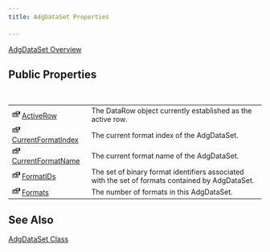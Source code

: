 ```yaml
---
title: AdgDataSet Properties

---
```


[AdgDataSet Overview](adg-dataset-class.html) 
## Public Properties

<br />


|      |      |
| ---- | ---- |
| <img alt="public property" src="images/property.bmp" width="16" height="16" border="0" /> [ ActiveRow](adg-dataset-class-active-row-property.html) | The DataRow object currently established as the active row. |
| <img alt="public property" src="images/property.bmp" width="16" height="16" border="0" /> [ CurrentFormatIndex](adg-dataset-class-current-format-index-property.html) | The current format index of the AdgDataSet. |
| <img alt="public property" src="images/property.bmp" width="16" height="16" border="0" /> [ CurrentFormatName](adg-dataset-class-current-format-name-property.html) | The current format name of the AdgDataSet. |
| <img alt="public property" src="images/property.bmp" width="16" height="16" border="0" /> [ FormatIDs](adg-dataset-class-formatids-property.html) | The set of binary format identifiers associated with the set of formats contained by AdgDataSet. |
| <img alt="public property" src="images/property.bmp" width="16" height="16" border="0" /> [ Formats](adg-dataset-class-formats-property.html) | The number of formats in this AdgDataSet. |



## See Also


[AdgDataSet Class](adg-dataset-class.html)

